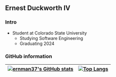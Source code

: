 ## Ernest Duckworth IV
### Intro
- Student at Colorado State University 
   - Studying Software Engineering
   - Graduating 2024

### GitHub information
 [![ernman37's GitHub stats](https://github-readme-stats.vercel.app/api?username=ernman37&theme=blueberry&show_icons=true&custom_title=Personal%20Stats&border_radius=0&hide=contribs,stars)](https://github.com/ernman37/github-readme-stats) | [![Top Langs](https://github-readme-stats.vercel.app/api/top-langs/?username=ernman37&theme=blueberry&show_icons=true&hide=scss,ruby,html,css&layout=compact&count_private=false&border_radius=0&card_width=300)](https://github.com/ernman37/github-readme-stats) 
-------|-----------
